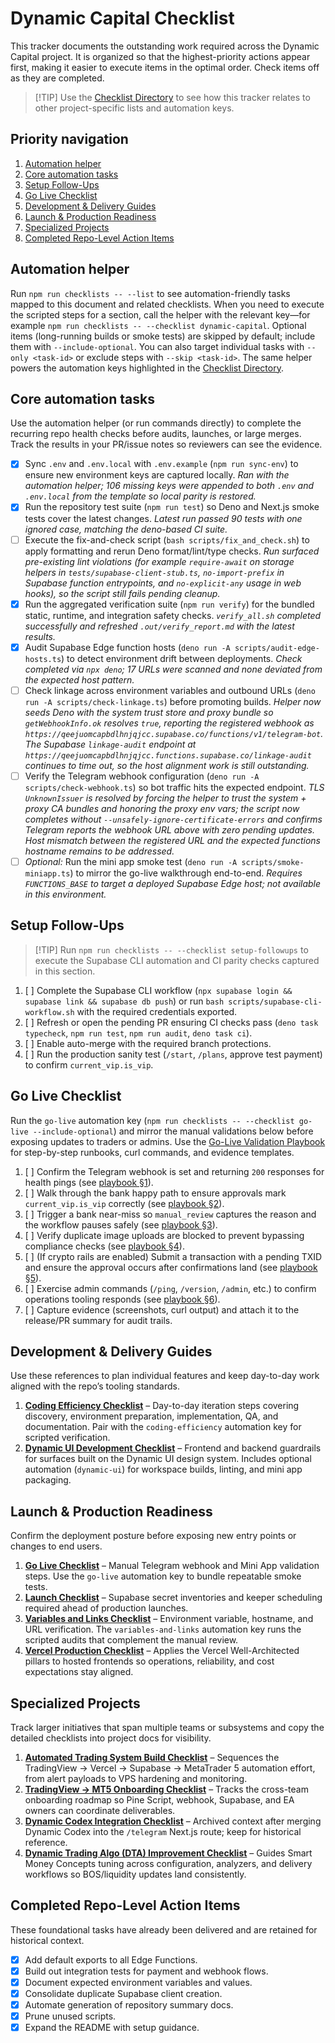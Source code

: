 # Dynamic Capital Checklist

This tracker documents the outstanding work required across the Dynamic Capital
project. It is organized so that the highest-priority actions appear first,
making it easier to execute items in the optimal order. Check items off as they
are completed.

> [!TIP] Use the [Checklist Directory](./CHECKLISTS.md) to see how this tracker
> relates to other project-specific lists and automation keys.

## Priority navigation

1. [Automation helper](#automation-helper)
2. [Core automation tasks](#core-automation-tasks)
3. [Setup Follow-Ups](#setup-follow-ups)
4. [Go Live Checklist](#go-live-checklist)
5. [Development & Delivery Guides](#development--delivery-guides)
6. [Launch & Production Readiness](#launch--production-readiness)
7. [Specialized Projects](#specialized-projects)
8. [Completed Repo-Level Action Items](#completed-repo-level-action-items)

## Automation helper

Run `npm run checklists -- --list` to see automation-friendly tasks mapped to
this document and related checklists. When you need to execute the scripted
steps for a section, call the helper with the relevant key—for example
`npm run checklists -- --checklist dynamic-capital`. Optional items
(long-running builds or smoke tests) are skipped by default; include them with
`--include-optional`. You can also target individual tasks with
`--only <task-id>` or exclude steps with `--skip <task-id>`. The same helper
powers the automation keys highlighted in the
[Checklist Directory](./CHECKLISTS.md).

## Core automation tasks

Use the automation helper (or run commands directly) to complete the recurring
repo health checks before audits, launches, or large merges. Track the results
in your PR/issue notes so reviewers can see the evidence.

- [x] Sync `.env` and `.env.local` with `.env.example` (`npm run sync-env`) to
      ensure new environment keys are captured locally. _Ran with the
      automation helper; 106 missing keys were appended to both `.env` and
      `.env.local` from the template so local parity is restored._
- [x] Run the repository test suite (`npm run test`) so Deno and Next.js smoke
      tests cover the latest changes. _Latest run passed 90 tests with one
      ignored case, matching the deno-based CI suite._
- [ ] Execute the fix-and-check script (`bash scripts/fix_and_check.sh`) to
      apply formatting and rerun Deno format/lint/type checks. _Run surfaced
      pre-existing lint violations (for example `require-await` on storage
      helpers in `tests/supabase-client-stub.ts`, `no-import-prefix` in
      Supabase function entrypoints, and `no-explicit-any` usage in web hooks),
      so the script still fails pending cleanup._
- [x] Run the aggregated verification suite (`npm run verify`) for the bundled
      static, runtime, and integration safety checks. _`verify_all.sh` completed
      successfully and refreshed `.out/verify_report.md` with the latest
      results._
- [x] Audit Supabase Edge function hosts
      (`deno run -A scripts/audit-edge-hosts.ts`) to detect environment drift
      between deployments. _Check completed via `npx deno`; 17 URLs were
      scanned and none deviated from the expected host pattern._
- [ ] Check linkage across environment variables and outbound URLs
      (`deno run -A scripts/check-linkage.ts`) before promoting builds. _Helper
      now seeds Deno with the system trust store and proxy bundle so
      `getWebhookInfo.ok` resolves `true`, reporting the registered webhook as
      `https://qeejuomcapbdlhnjqjcc.supabase.co/functions/v1/telegram-bot`.
      The Supabase `linkage-audit` endpoint at
      `https://qeejuomcapbdlhnjqjcc.functions.supabase.co/linkage-audit`
      continues to time out, so the host alignment work is still outstanding._
- [ ] Verify the Telegram webhook configuration
      (`deno run -A scripts/check-webhook.ts`) so bot traffic hits the expected
      endpoint. _TLS `UnknownIssuer` is resolved by forcing the helper to trust
      the system + proxy CA bundles and honoring the proxy env vars; the script
      now completes without `--unsafely-ignore-certificate-errors` and confirms
      Telegram reports the webhook URL above with zero pending updates. Host
      mismatch between the registered URL and the expected functions hostname
      remains to be addressed._
- [ ] _Optional:_ Run the mini app smoke test
      (`deno run -A scripts/smoke-miniapp.ts`) to mirror the go-live walkthrough
      end-to-end. _Requires `FUNCTIONS_BASE` to target a deployed Supabase Edge
      host; not available in this environment._

## Setup Follow-Ups

> [!TIP] Run `npm run checklists -- --checklist setup-followups` to execute the
> Supabase CLI automation and CI parity checks captured in this section.

1. [ ] Complete the Supabase CLI workflow
       (`npx supabase login && supabase link && supabase db push`) or run
       `bash scripts/supabase-cli-workflow.sh` with the required credentials
       exported.
2. [ ] Refresh or open the pending PR ensuring CI checks pass
       (`deno task typecheck`, `npm run test`, `npm run audit`, `deno task ci`).
3. [ ] Enable auto-merge with the required branch protections.
4. [ ] Run the production sanity test (`/start`, `/plans`, approve test payment)
       to confirm `current_vip.is_vip`.

## Go Live Checklist

Run the `go-live` automation key
(`npm run checklists -- --checklist go-live --include-optional`) and mirror the
manual validations below before exposing updates to traders or admins. Use the
[Go-Live Validation Playbook](./go-live-validation-playbook.md) for step-by-step
runbooks, curl commands, and evidence templates.

1. [ ] Confirm the Telegram webhook is set and returning `200` responses for
       health pings (see
       [playbook §1](./go-live-validation-playbook.md#1-telegram-webhook-health)).
2. [ ] Walk through the bank happy path to ensure approvals mark
       `current_vip.is_vip` correctly (see
       [playbook §2](./go-live-validation-playbook.md#2-bank-approvals--happy-path)).
3. [ ] Trigger a bank near-miss so `manual_review` captures the reason and the
       workflow pauses safely (see
       [playbook §3](./go-live-validation-playbook.md#3-bank-approvals--near-miss)).
4. [ ] Verify duplicate image uploads are blocked to prevent bypassing
       compliance checks (see
       [playbook §4](./go-live-validation-playbook.md#4-duplicate-receipt-safeguard)).
5. [ ] (If crypto rails are enabled) Submit a transaction with a pending TXID
       and ensure the approval occurs after confirmations land (see
       [playbook §5](./go-live-validation-playbook.md#5-crypto-txid-confirmations-if-enabled)).
6. [ ] Exercise admin commands (`/ping`, `/version`, `/admin`, etc.) to confirm
       operations tooling responds (see
       [playbook §6](./go-live-validation-playbook.md#6-admin-command-smoke-test)).
7. [ ] Capture evidence (screenshots, curl output) and attach it to the
       release/PR summary for audit trails.

## Development & Delivery Guides

Use these references to plan individual features and keep day-to-day work
aligned with the repo’s tooling standards.

1. **[Coding Efficiency Checklist](./coding-efficiency-checklist.md)** –
   Day-to-day iteration steps covering discovery, environment preparation,
   implementation, QA, and documentation. Pair with the `coding-efficiency`
   automation key for scripted verification.
2. **[Dynamic UI Development Checklist](./dynamic-ui-development-checklist.md)**
   – Frontend and backend guardrails for surfaces built on the Dynamic UI design
   system. Includes optional automation (`dynamic-ui`) for workspace builds,
   linting, and mini app packaging.

## Launch & Production Readiness

Confirm the deployment posture before exposing new entry points or changes to
end users.

1. **[Go Live Checklist](#go-live-checklist)** – Manual Telegram webhook and
   Mini App validation steps. Use the `go-live` automation key to bundle
   repeatable smoke tests.
2. **[Launch Checklist](./LAUNCH_CHECKLIST.md)** – Supabase secret inventories
   and keeper scheduling required ahead of production launches.
3. **[Variables and Links Checklist](./VARIABLES_AND_LINKS_CHECKLIST.md)** –
   Environment variable, hostname, and URL verification. The
   `variables-and-links` automation key runs the scripted audits that complement
   the manual review.
4. **[Vercel Production Checklist](./VERCEL_PRODUCTION_CHECKLIST.md)** – Applies
   the Vercel Well-Architected pillars to hosted frontends so operations,
   reliability, and cost expectations stay aligned.

## Specialized Projects

Track larger initiatives that span multiple teams or subsystems and copy the
detailed checklists into project docs for visibility.

1. **[Automated Trading System Build Checklist](./automated-trading-checklist.md)**
   – Sequences the TradingView → Vercel → Supabase → MetaTrader 5 automation
   effort, from alert payloads to VPS hardening and monitoring.
2. **[TradingView → MT5 Onboarding Checklist](./TRADINGVIEW_MT5_ONBOARDING_CHECKLIST.md)**
   – Tracks the cross-team onboarding roadmap so Pine Script, webhook, Supabase,
   and EA owners can coordinate deliverables.
3. **[Dynamic Codex Integration Checklist](./dynamic_codex_integration_checklist.md)**
   – Archived context after merging Dynamic Codex into the `/telegram` Next.js
   route; keep for historical reference.
4. **[Dynamic Trading Algo (DTA) Improvement Checklist](./dynamic-trading-algo-improvement-checklist.md)**
   – Guides Smart Money Concepts tuning across configuration, analyzers, and
   delivery workflows so BOS/liquidity updates land consistently.

## Completed Repo-Level Action Items

These foundational tasks have already been delivered and are retained for
historical context.

- [x] Add default exports to all Edge Functions.
- [x] Build out integration tests for payment and webhook flows.
- [x] Document expected environment variables and values.
- [x] Consolidate duplicate Supabase client creation.
- [x] Automate generation of repository summary docs.
- [x] Prune unused scripts.
- [x] Expand the README with setup guidance.

